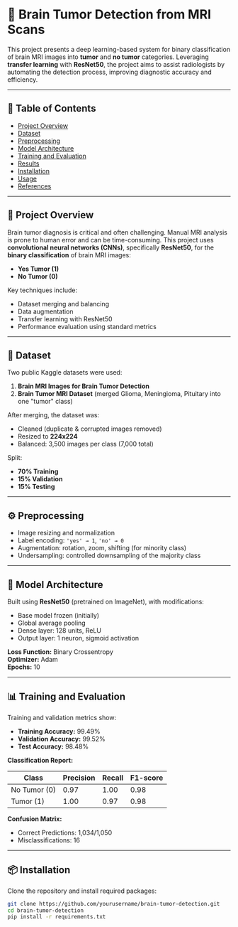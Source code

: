 # 🧠 Brain Tumor Detection from MRI Scans

This project presents a deep learning-based system for binary classification of brain MRI images into **tumor** and **no tumor** categories. Leveraging **transfer learning** with **ResNet50**, the project aims to assist radiologists by automating the detection process, improving diagnostic accuracy and efficiency.

---

## 📝 Table of Contents

- [Project Overview](#project-overview)
- [Dataset](#dataset)
- [Preprocessing](#preprocessing)
- [Model Architecture](#model-architecture)
- [Training and Evaluation](#training-and-evaluation)
- [Results](#results)
- [Installation](#installation)
- [Usage](#usage)
- [References](#references)

---

## 📌 Project Overview

Brain tumor diagnosis is critical and often challenging. Manual MRI analysis is prone to human error and can be time-consuming. This project uses **convolutional neural networks (CNNs)**, specifically **ResNet50**, for the **binary classification** of brain MRI images:

- **Yes Tumor (1)**
- **No Tumor (0)**

Key techniques include:
- Dataset merging and balancing
- Data augmentation
- Transfer learning with ResNet50
- Performance evaluation using standard metrics

---

## 📁 Dataset

Two public Kaggle datasets were used:

1. **Brain MRI Images for Brain Tumor Detection**  
2. **Brain Tumor MRI Dataset** (merged Glioma, Meningioma, Pituitary into one "tumor" class)

After merging, the dataset was:
- Cleaned (duplicate & corrupted images removed)
- Resized to **224x224**
- Balanced: 3,500 images per class (7,000 total)

Split:
- **70% Training**
- **15% Validation**
- **15% Testing**

---

## ⚙️ Preprocessing

- Image resizing and normalization
- Label encoding: `'yes' → 1`, `'no' → 0`
- Augmentation: rotation, zoom, shifting (for minority class)
- Undersampling: controlled downsampling of the majority class

---

## 🧠 Model Architecture

Built using **ResNet50** (pretrained on ImageNet), with modifications:

- Base model frozen (initially)
- Global average pooling
- Dense layer: 128 units, ReLU
- Output layer: 1 neuron, sigmoid activation

**Loss Function:** Binary Crossentropy  
**Optimizer:** Adam  
**Epochs:** 10  

---

## 📊 Training and Evaluation

Training and validation metrics show:

- **Training Accuracy:** 99.49%
- **Validation Accuracy:** 99.52%
- **Test Accuracy:** 98.48%

**Classification Report:**

| Class         | Precision | Recall | F1-score |
|---------------|-----------|--------|----------|
| No Tumor (0)  | 0.97      | 1.00   | 0.98     |
| Tumor (1)     | 1.00      | 0.97   | 0.98     |

**Confusion Matrix:**
- Correct Predictions: 1,034/1,050
- Misclassifications: 16

---

## 📦 Installation

Clone the repository and install required packages:

```bash
git clone https://github.com/yourusername/brain-tumor-detection.git
cd brain-tumor-detection
pip install -r requirements.txt

